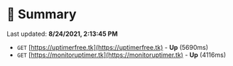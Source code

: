 # 📖 Summary
Last updated: **8/24/2021, 2:13:45 PM**

- `GET` [https://uptimerfree.tk](https://uptimerfree.tk) - **Up** (5690ms)
- `GET` [https://monitoruptimer.tk](https://monitoruptimer.tk) - **Up** (4116ms)
